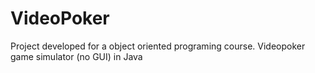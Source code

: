 # VideoPoker

Project developed for a object oriented programing course. Videopoker game simulator (no GUI) in Java
